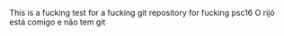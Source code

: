 This is a fucking test for a fucking git repository for fucking psc16
O rijó está comigo e não tem git
